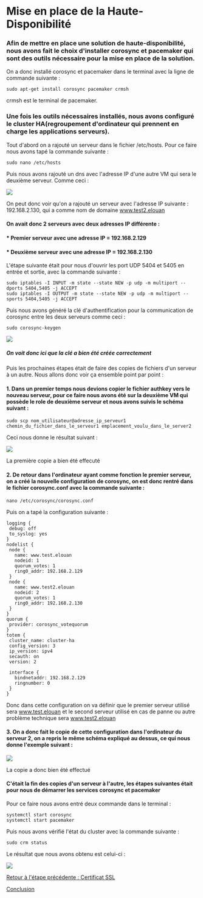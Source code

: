 # Mise en place de la Haute-Disponibilité 

### Afin de mettre en place une solution de haute-disponibilité, nous avons fait le choix d'installer corosync et pacemaker qui sont des outils nécessaire pour la mise en place de la solution.

On a donc installé corosync et pacemaker dans le terminal avec la ligne de commande suivante :

```
sudo apt-get install corosync pacemaker crmsh
```

crmsh est le terminal de pacemaker.


### Une fois les outils nécessaires installés, nous avons configuré le cluster HA(regroupement d'ordinateur qui prennent en charge les applications serveurs).

Tout d'abord on a rajouté un serveur dans le fichier /etc/hosts. Pour ce faire nous avons tapé la commande suivante :

```
sudo nano /etc/hosts
```

Puis nous avons rajouté un dns avec l'adresse IP d'une autre VM qui sera le deuxième serveur. Comme ceci :

![](https://github.com/kevinguyodo/Linux-deuxieme-annee/blob/main/TP2/IMG/rajout_d'un_serveur.png)

On peut donc voir qu'on a rajouté un serveur avec l'adresse IP suivante : 192.168.2.130, qui a comme nom de domaine www.test2.elouan

#### On avait donc 2 serveurs avec deux adresses IP différente :
#### * Premier serveur avec une adresse IP = 192.168.2.129
#### * Deuxième serveur avec une adresse IP = 192.168.2.130

L'étape suivante était pour nous d'ouvrir  les port UDP 5404 et 5405 en entrée et sortie, avec la commande suivante :
 ```
sudo iptables -I INPUT -m state --state NEW -p udp -m multiport --dports 5404,5405 -j ACCEPT
sudo iptables -I OUTPUT -m state --state NEW -p udp -m multiport --sports 5404,5405 -j ACCEPT
 ```
 
 Puis nous avons généré la clé d'authentification pour la communication de corosync entre les deux serveurs comme ceci :
 
 ```
 sudo corosync-keygen
 ```
 
 ![](https://github.com/kevinguyodo/Linux-deuxieme-annee/blob/main/TP2/IMG/corosync-leygen.png)
 
 ##### On voit donc ici que la clé a bien été créée correctement
 
 Puis les prochaines étapes était de faire des copies de fichiers d'un serveur à un autre. Nous allons donc voir ça ensemble point par point :
 
 #### 1. Dans un premier temps nous devions copier le fichier authkey vers le nouveau serveur, pour ce faire nous avons été sur la deuxième VM qui possède le role de deuxième serveur et nous avons suivis le schéma suivant :
 ```
 sudo scp nom_utilisateur@adresse_ip_serveur1 chemin_du_fichier_dans_le_serveur1 emplacement_voulu_dans_le_server2
 ```
 
 Ceci nous donne le résultat suivant :
 
 ![](https://github.com/kevinguyodo/Linux-deuxieme-annee/blob/main/TP2/IMG/copie_fichier1.png)
 
 La première copie a bien été effecuté
 
 #### 2. De retour dans l'ordinateur ayant comme fonction le premier serveur, on a créé la nouvelle configuration de corosync, on est donc rentré dans le fichier corosync.conf avec la commande suivante :
 
 ```
 nano /etc/corosync/corosync.conf
 ```
 
 Puis on a tapé la configuration suivante :
 
 ```
 logging {
  debug: off
  to_syslog: yes
}
nodelist {
  node {
    name: www.test.elouan
    nodeid: 1
    quorum_votes: 1
    ring0_addr: 192.168.2.129
  }
  node {
    name: www.test2.elouan
    nodeid: 2
    quorum_votes: 1
    ring0_addr: 192.168.2.130
  }
}
quorum {
  provider: corosync_votequorum
}
totem {
  cluster_name: cluster-ha
  config_version: 3
  ip_version: ipv4
  secauth: on
  version: 2
  
  interface {
    bindnetaddr: 192.168.2.129
    ringnumber: 0
  }
}
 ```
 
 Donc dans cette configuration on va définir que le premier serveur utilisé sera www.test.elouan et le second serveur utilisé en cas de panne ou autre problème technique  sera www.test2.elouan
 
 
 #### 3. On a donc fait le copie de cette configuration dans l'ordinateur du serveur 2, on a repris le même schéma expliqué au dessus, ce qui nous donne l'exemple suivant :
 
 ![](https://github.com/kevinguyodo/Linux-deuxieme-annee/blob/main/TP2/IMG/Copie_configuration.png)
 
 La copie a donc bien été effectué
 
 #### C'était la fin des copies d'un serveur à l'autre, les étapes suivantes était pour nous de démarrer les services corosync et pacemaker 
 
 Pour ce faire nous avons entré deux commande dans le terminal : 
 
 ```
systemctl start corosync
systemctl start pacemaker
 ```
 
 Puis nous avons vérifié l'état du cluster avec la commande suivante :
 
 ```
 sudo crm status
 ```
 
 Le résultat que nous avons obtenu est celui-ci :
 
 ![](https://github.com/kevinguyodo/Linux-deuxieme-annee/blob/main/TP2/IMG/crm_status.png)
 
 [Retour à l'étape précédente : Certificat SSL](https://github.com/kevinguyodo/Linux-deuxieme-annee/blob/main/TP2/Certificat%20SSL.md)
 
 [Conclusion](https://github.com/kevinguyodo/Linux-deuxieme-annee/blob/main/TP2/Conclusion.md)
 

